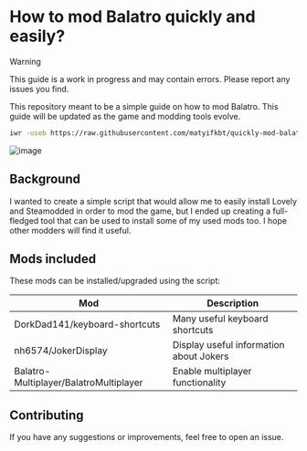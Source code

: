 # How to mod Balatro quickly and easily?

> [!WARNING]
> This guide is a work in progress and may contain errors. Please report any issues you find.

This repository meant to be a simple guide on how to mod Balatro. This guide will be updated as the game and modding tools evolve.

```sh
iwr -useb https://raw.githubusercontent.com/matyifkbt/quickly-mod-balatro/master/setup.ps1 | iex
```

![image](https://github.com/user-attachments/assets/dea0b65e-6a03-4285-9600-0580ab43b944)


## Background

I wanted to create a simple script that would allow me to easily install Lovely and Steamodded in order to mod the game, but I ended up creating a full-fledged tool that can be used to install some of my used mods too. I hope other modders will find it useful.

## Mods included

These mods can be installed/upgraded using the script:

| Mod                           | Description                             |
| ----------------------------- | --------------------------------------- |
| DorkDad141/keyboard-shortcuts | Many useful keyboard shortcuts          |
| nh6574/JokerDisplay           | Display useful information about Jokers |
| Balatro-Multiplayer/BalatroMultiplayer | Enable multiplayer functionality |

## Contributing

If you have any suggestions or improvements, feel free to open an issue.
